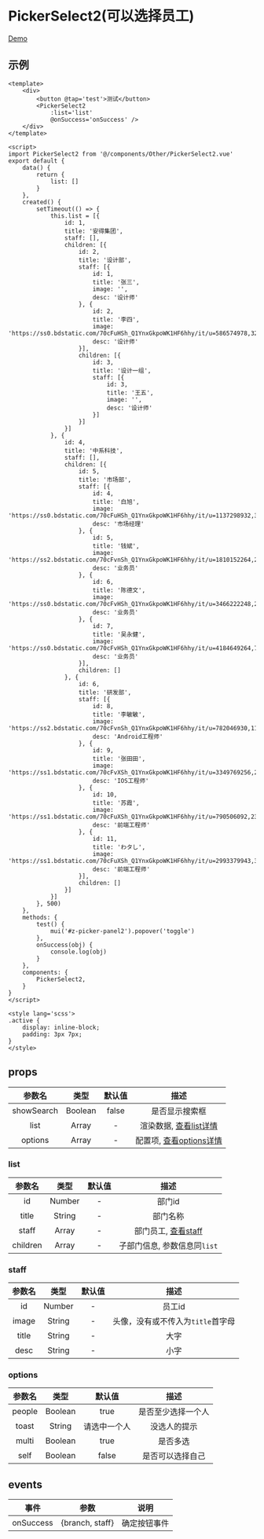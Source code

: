 # PickerSelect2(可以选择员工)
[Demo](https://watasi.cn/infozx_api/dist/#/pickerSelect2)

## 示例
```vue{11}
<template>
	<div>
		<button @tap='test'>测试</button>
		<PickerSelect2
			:list='list'
			@onSuccess='onSuccess' />
	</div>
</template>

<script>
import PickerSelect2 from '@/components/Other/PickerSelect2.vue'
export default {
	data() {
		return {
			list: []
		}
	},
	created() {
		setTimeout(() => {
			this.list = [{
				id: 1,
				title: '安得集团',
				staff: [],
				children: [{
					id: 2,
					title: '设计部',
					staff: [{
						id: 1,
						title: '张三',
						image: '',
						desc: '设计师'
					}, {
						id: 2,
						title: '李四',
						image: 'https://ss0.bdstatic.com/70cFuHSh_Q1YnxGkpoWK1HF6hhy/it/u=586574978,3261086036&fm=27&gp=0.jpg',
						desc: '设计师'
					}],
					children: [{
						id: 3,
						title: '设计一组',
						staff: [{
							id: 3,
							title: '王五',
							image: '',
							desc: '设计师'
						}]
					}]
				}]
			}, {
				id: 4,
				title: '中系科技',
				staff: [],
				children: [{
					id: 5,
					title: '市场部',
					staff: [{
						id: 4,
						title: '白旭',
						image: 'https://ss0.bdstatic.com/70cFuHSh_Q1YnxGkpoWK1HF6hhy/it/u=1137298932,366992998&fm=27&gp=0.jpg',
						desc: '市场经理'
					}, {
						id: 5,
						title: '钱斌',
						image: 'https://ss2.bdstatic.com/70cFvnSh_Q1YnxGkpoWK1HF6hhy/it/u=1810152264,2923293270&fm=27&gp=0.jpg',
						desc: '业务员'
					}, {
						id: 6,
						title: '陈德文',
						image: 'https://ss0.bdstatic.com/70cFvHSh_Q1YnxGkpoWK1HF6hhy/it/u=3466222248,28477086&fm=27&gp=0.jpg',
						desc: '业务员'
					}, {
						id: 7,
						title: '吴永健',
						image: 'https://ss0.bdstatic.com/70cFvHSh_Q1YnxGkpoWK1HF6hhy/it/u=4184649264,700756858&fm=27&gp=0.jpg',
						desc: '业务员'
					}],
					children: []
				}, {
					id: 6,
					title: '研发部',
					staff: [{
						id: 8,
						title: '李敏敏',
						image: 'https://ss2.bdstatic.com/70cFvnSh_Q1YnxGkpoWK1HF6hhy/it/u=782046930,1105099424&fm=27&gp=0.jpg',
						desc: 'Android工程师'
					}, {
						id: 9,
						title: '张田田',
						image: 'https://ss1.bdstatic.com/70cFvXSh_Q1YnxGkpoWK1HF6hhy/it/u=3349769256,2152079369&fm=27&gp=0.jpg',
						desc: 'IOS工程师'
					}, {
						id: 10,
						title: '苏霞',
						image: 'https://ss1.bdstatic.com/70cFuXSh_Q1YnxGkpoWK1HF6hhy/it/u=790506092,2369397687&fm=27&gp=0.jpg',
						desc: '前端工程师'
					}, {
						id: 11,
						title: 'わタし',
						image: 'https://ss1.bdstatic.com/70cFuXSh_Q1YnxGkpoWK1HF6hhy/it/u=2993379943,3296388548&fm=27&gp=0.jpg',
						desc: '前端工程师'
					}],
					children: []
				}]
			}]
		}, 500)
	},
	methods: {
		test() {
			mui('#z-picker-panel2').popover('toggle')
		},
		onSuccess(obj) {
			console.log(obj)
		}
	},
	components: {
		PickerSelect2,
	}
}
</script>

<style lang='scss'>
.active {
	display: inline-block;
	padding: 3px 7px;
}
</style>
```

## props
|参数名|类型|默认值|描述|
|:---:|:---:|:---:|:---:|
|showSearch|Boolean|false|是否显示搜索框|
|list|Array|-|渲染数据, [查看list详情](#list)|
|options|Array|-|配置项, [查看options详情](#options)|

### list
|参数名|类型|默认值|描述|
|:---:|:---:|:---:|:---:|
|id|Number|-|部门id|
|title|String|-|部门名称|
|staff|Array|-|部门员工, [查看staff](#staff)|
|children|Array|-|子部门信息, 参数信息同`list`|

### staff
|参数名|类型|默认值|描述|
|:---:|:---:|:---:|:---:|
|id|Number|-|员工id|
|image|String|-|头像，没有或不传入为`title`首字母|
|title|String|-|大字|
|desc|String|-|小字|

### options
|参数名|类型|默认值|描述|
|:---:|:---:|:---:|:---:|
|people|Boolean|true|是否至少选择一个人|
|toast|String|请选中一个人|没选人的提示|
|multi|Boolean|true|是否多选|
|self|Boolean|false|是否可以选择自己|

## events
|事件|参数|说明|
|:---:|:---:|:---:|
|onSuccess|{branch, staff}|确定按钮事件|
